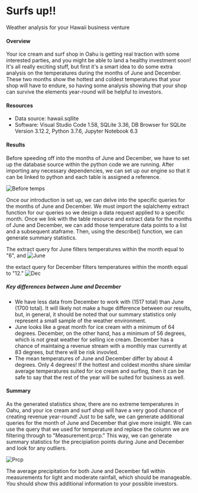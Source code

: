 # Surfs up!!
Weather analysis for your Hawaii business venture
 
#### Overview
Your ice cream and surf shop in Oahu is getting real traction with some interested parties, and you might be able to land a healthy investment soon! It's all really exciting stuff, but first it's a smart idea to do some extra analysis on the temperatures during the months of June and December. These two months show the hottest and coldest temperatures that your shop will have to endure, so having some analysis showing that your shop can survive the elements year-round will be helpful to investors.

#### Resources
- Data source: hawaii.sqllite
- Software: Visual Studio Code 1.58, SQLite 3.36, DB Browser for SQLite Version 3.12.2, Python 3.7.6, Jupyter Notebook 6.3

#### Results
Before speeding off into the months of June and December, we have to set up the database source within the python code we are running. After importing any necessary dependencies, we can set up our engine so that it can be linked to python and each table is assigned a reference.

![Before temps](https://user-images.githubusercontent.com/84139177/129970220-4209c54a-f853-4883-a6c7-ce46eb4d1b21.png)

Once our introduction is set up, we can delve into the specific queries for the months of June and December. We must import the sqlalchemy extract function for our queries so we design a data request applied to a specific month. Once we link with the table resource and extract data for the months of June and December, we can add those temperature data points to a list and a subsequent ataframe. Then, using the describe() function, we can generate summary statistics.

The extract query for June filters temperatures within the month equal to "6", and
![June](https://user-images.githubusercontent.com/84139177/129971102-eb882ea2-829b-4ae1-8faa-10ea0dd98488.png)

the extact query for December filters temperatures within the month equal to "12."
![Dec](https://user-images.githubusercontent.com/84139177/129971112-22af7719-f585-4bf5-ba89-01a46461db4f.png)

##### Key differences between June and December
- We have less data from December to work with (1517 total) than June (1700 total). It will likely not make a huge difference between our results, but, in general, it should be noted that our summary statistics only represent a small sample of the weather environment.
- June looks like a great month for ice cream with a minimum of 64 degrees. December, on the other hand, has a minimum of 56 degrees, which is not great weather for selling ice cream. December has a chance of maintaing a revenue stream with a monthly max currently at 83 degrees, but there will be risk invovled.
- The mean temperatures of June and December differ by about 4 degrees. Only 4 degrees! If the hottest and coldest months share similar average temperatures suited for ice cream and surfing, then it can be safe to say that the rest of the year will be suited for business as well. 

#### Summary
As the generated statistics show, there are no extreme temperatures in Oahu, and your ice cream and surf shop will have a very good chance of creating revenue year-round! Just to be safe, we can generate additional queries for the month of June and December that give more insight. We can use the query that we used for temperature and replace the column we are filtering through to "Measurement.prcp." This way, we can generate summary statistics for the precipiation points during June and December and look for any outliers.

![Prcp](https://user-images.githubusercontent.com/84139177/129975546-647375c5-ba4e-4d34-9dd2-1df32d002f6f.png)

The average precipitation for both June and December fall within measurements for light and moderate rainfall, which should be manageable. You should show this additional information to your possible investors.
